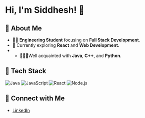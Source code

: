 # Hi, I'm Siddhesh! 👋

## 🚀 About Me
- 🧑‍💻 **Engineering Student** focusing on **Full Stack Development**.
- 🌱 Currently exploring **React** and **Web Development**.
- - 🧑🏻‍💻Well acquainted with **Java**, **C++**, and **Python**.

## 🔨 Tech Stack
![Java](https://img.shields.io/badge/Java-007396?style=flat&logo=java&logoColor=white)
![JavaScript](https://img.shields.io/badge/JavaScript-F7DF1E?style=flat&logo=javascript&logoColor=black)
![React](https://img.shields.io/badge/React-61DAFB?style=flat&logo=react&logoColor=black)
![Node.js](https://img.shields.io/badge/Node.js-339933?style=flat&logo=node.js&logoColor=white)

## 📣 Connect with Me
- [LinkedIn](https://www.linkedin.com/in/siddheshlamkhade/)


